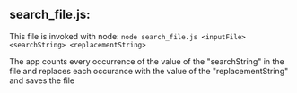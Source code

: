 ## search_file.js:

This file is invoked with node:
`node search_file.js <inputFile> <searchString> <replacementString>`

The app counts every occurrence of the value of the "searchString" in the file
and replaces each occurance with the value of the "replacementString" and saves the file


